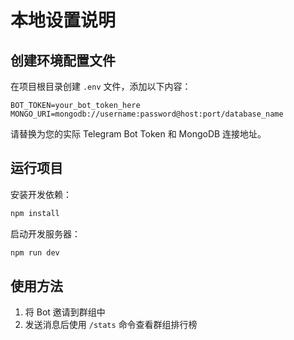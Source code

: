 # 本地设置说明

## 创建环境配置文件

在项目根目录创建 `.env` 文件，添加以下内容：

```
BOT_TOKEN=your_bot_token_here
MONGO_URI=mongodb://username:password@host:port/database_name
```

请替换为您的实际 Telegram Bot Token 和 MongoDB 连接地址。

## 运行项目

安装开发依赖：
```bash
npm install
```

启动开发服务器：
```bash
npm run dev
```

## 使用方法

1. 将 Bot 邀请到群组中
2. 发送消息后使用 `/stats` 命令查看群组排行榜 
